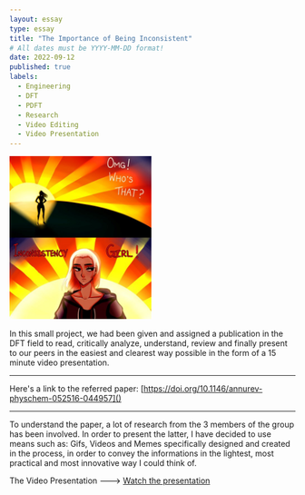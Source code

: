 ```yaml
---
layout: essay
type: essay
title: "The Importance of Being Inconsistent"
# All dates must be YYYY-MM-DD format!
date: 2022-09-12
published: true
labels:
  - Engineering
  - DFT
  - PDFT
  - Research
  - Video Editing
  - Video Presentation
---
```


<img width="250px" class="rounded float-start pe-4" src="../img/Modelling/Imp.jpg">

In this small project, we had been given and assigned a publication in the DFT field to read, critically analyze, understand, review and finally present to our peers in the easiest and clearest way possible in the form of a 15 minute video presentation.

------
Here's a link to the referred paper: [https://doi.org/10.1146/annurev-physchem-052516-044957]()

-----

To understand the paper, a lot of research from the 3 members of the group has been involved. 
In order to present the latter, I have decided to use means such as: Gifs, Videos and Memes specifically designed and created in the process, in order to convey the informations in the lightest, most practical and most innovative way I could think of.


The Video Presentation ---> <a href="/src/Modelling/PowerPoint-Slide-Show-Assignment-Final-version.mp4"><i class="large github icon "></i>Watch the presentation</a>


